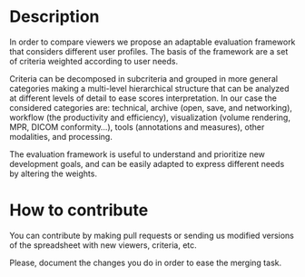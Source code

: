 Description
===========
In order to compare viewers we propose an adaptable evaluation framework that
considers different user profiles. The basis of the framework are a set of 
criteria weighted according to user needs.

Criteria can be decomposed in subcriteria and grouped in more general
categories making a multi-level hierarchical structure that can be analyzed
at different levels of detail to ease scores interpretation. In our case the 
considered categories are: technical, archive (open, save, and networking), 
workflow (the productivity and efficiency), visualization (volume rendering,
MPR, DICOM conformity…), tools (annotations and measures), other modalities,
and processing.

The evaluation framework is useful to understand and prioritize new development
goals, and can be easily adapted to express different needs by altering the
weights.

How to contribute
=================
You can contribute by making pull requests or sending us modified versions of
the spreadsheet with new viewers, criteria, etc.

Please, document the changes you do in order to ease the merging task.

